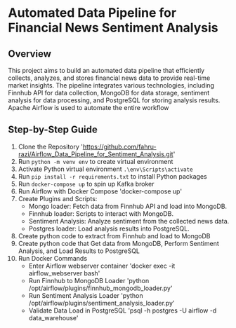 # Automated Data Pipeline for Financial News Sentiment Analysis

## Overview
This project aims to build an automated data pipeline that efficiently collects, analyzes, and stores financial news data to provide real-time market insights. The pipeline integrates various technologies, including Finnhub API for data collection, MongoDB for data storage, sentiment analysis for data processing, and PostgreSQL for storing analysis results. Apache Airflow is used to automate the entire workflow

## Step-by-Step Guide
1. Clone the Repository 'https://github.com/fahru-razi/Airflow_Data_Pipeline_for_Sentiment_Analysis.git'
2. Run `python -m venv env` to create virtual environment
3. Activate Python virtual environment `.\env\Scripts\activate`
4. Run `pip install -r requirements.txt` to install Python packages
5. Run `docker-compose up` to spin up Kafka broker
6. Run Airflow with Docker Compose 'docker-compose up'
7. Create Plugins and Scripts:
    - Mongo loader: Fetch data from Finnhub API and load into MongoDB.
    - Finnhub loader: Scripts to interact with MongoDB.
    - Sentiment Analysis: Analyze sentiment from the collected news data.
    - Postgres loader:  Load analysis results into PostgreSQL.
8. Create python code to extract from Finnhub and load to MongoDB
9. Create python code that Get data from MongoDB, Perform Sentiment Analysis, and Load Results to PostgreSQL
10. Run Docker Commands 
    - Enter Airflow webserver container 'docker exec -it airflow_webserver bash'
    - Run Finnhub to MongoDB Loader 'python /opt/airflow/plugins/finnhub_mongodb_loader.py'
    - Run Sentiment Analysis Loader 'python /opt/airflow/plugins/sentiment_analysis_loader.py'
    - Validate Data Load in PostgreSQL 'psql -h postgres -U airflow -d data_warehouse'

